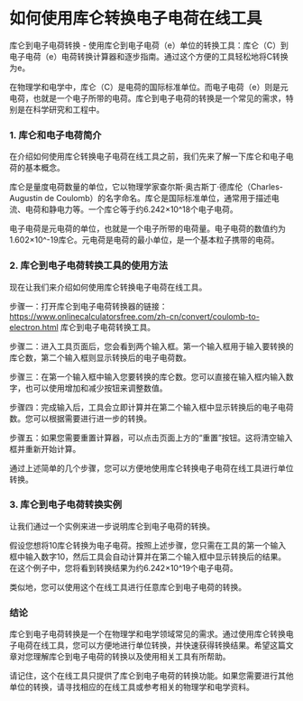如何使用库仑转换电子电荷在线工具
================

库仑到电子电荷转换 - 使用库仑到电子电荷（e）单位的转换工具：库仑（C）到电子电荷（e）电荷转换计算器和逐步指南。通过这个方便的工具轻松地将C转换为e。

在物理学和电学中，库仑（C）是电荷的国际标准单位。而电子电荷（e）则是元电荷，也就是一个电子所带的电荷。库仑到电子电荷的转换是一个常见的需求，特别是在科学研究和工程中。

### 1. 库仑和电子电荷简介

在介绍如何使用库仑转换电子电荷在线工具之前，我们先来了解一下库仑和电子电荷的基本概念。

库仑是量度电荷数量的单位，它以物理学家查尔斯·奥古斯丁·德库伦（Charles-Augustin de Coulomb）的名字命名。库仑是国际标准单位，通常用于描述电流、电荷和静电力等。一个库仑等于约6.242×10^18个电子电荷。

电子电荷是元电荷的单位，也就是一个电子所带的电荷量。电子电荷的数值约为1.602×10^-19库仑。元电荷是电荷的最小单位，是一个基本粒子携带的电荷。

### 2. 库仑到电子电荷转换工具的使用方法

现在让我们来介绍如何使用库仑转换电子电荷在线工具。

步骤一：打开库仑到电子电荷转换器的链接：https://www.onlinecalculatorsfree.com/zh-cn/convert/coulomb-to-electron.html 库仑到电子电荷转换工具。

步骤二：进入工具页面后，您会看到两个输入框。第一个输入框用于输入要转换的库仑数，第二个输入框则显示转换后的电子电荷数。

步骤三：在第一个输入框中输入您要转换的库仑数。您可以直接在输入框内输入数字，也可以使用增加和减少按钮来调整数值。

步骤四：完成输入后，工具会立即计算并在第二个输入框中显示转换后的电子电荷数。您可以根据需要进行进一步的转换。

步骤五：如果您需要重置计算器，可以点击页面上方的“重置”按钮。这将清空输入框并重新开始计算。

通过上述简单的几个步骤，您可以方便地使用库仑转换电子电荷在线工具进行单位转换。

### 3. 库仑到电子电荷转换实例

让我们通过一个实例来进一步说明库仑到电子电荷的转换。

假设您想将10库仑转换为电子电荷。按照上述步骤，您只需在工具的第一个输入框中输入数字10，然后工具会自动计算并在第二个输入框中显示转换后的结果。在这个例子中，您将看到转换结果为约6.242×10^19个电子电荷。

类似地，您可以使用这个在线工具进行任意库仑到电子电荷的转换。

### 结论

库仑到电子电荷转换是一个在物理学和电学领域常见的需求。通过使用库仑转换电子电荷在线工具，您可以方便地进行单位转换，并快速获得转换结果。希望这篇文章对您理解库仑到电子电荷的转换以及使用相关工具有所帮助。

请记住，这个在线工具只提供了库仑到电子电荷的转换功能。如果您需要进行其他单位的转换，请寻找相应的在线工具或参考相关的物理学和电学资料。